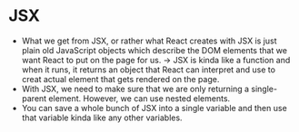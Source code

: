 # JSX
- What we get from JSX, or rather what React creates with JSX is just plain old JavaScript objects which describe the DOM elements that we want React to put on the page for us.
-> JSX is kinda like a function and when it runs, it returns an object that React can interpret and use to creat actual element that gets rendered on the page.
- With JSX, we need to make sure that we are only returning a single-parent element. However, we can use nested elements.
- You can save a whole bunch of JSX into a single variable and then use that variable kinda like any other variables.